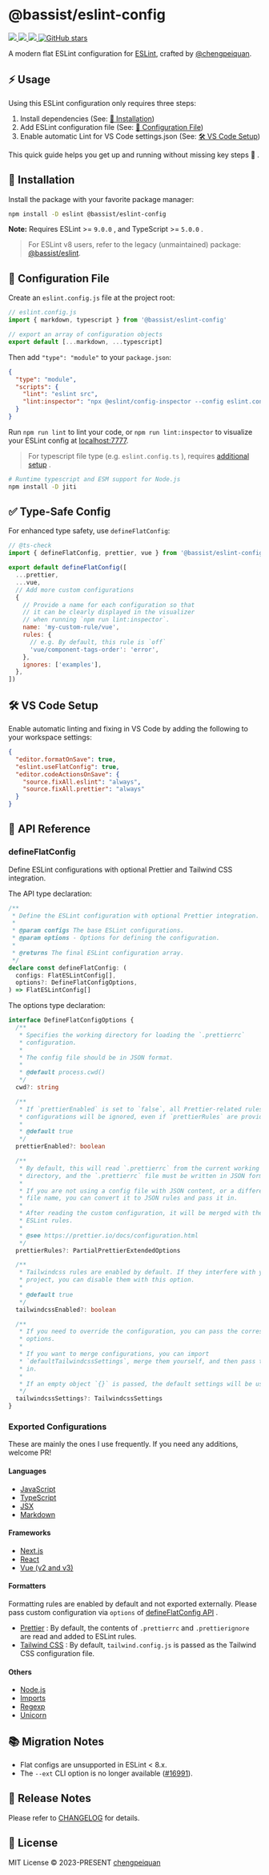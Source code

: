 # @bassist/eslint-config

<p>
  <a href='https://www.npmjs.com/package/@bassist/eslint-config'>
    <img src="https://img.shields.io/npm/v/@bassist/eslint-config?color=f43f5e&label=npm" />
  </a>
  <a href="https://www.npmjs.com/package/@bassist/eslint-config" target="__blank">
    <img src="https://img.shields.io/npm/dy/@bassist/eslint-config?color=f43f5e&label=downloads" />
  </a>
  <a href="https://github.com/chengpeiquan/bassist/tree/main/packages/eslint-config" target="__blank">
    <img src="https://img.shields.io/static/v1?label=&message=docs%20%26%20demos&color=f43f5e" />
  </a>
  <a href="https://github.com/chengpeiquan/bassist" target="__blank">
    <img alt="GitHub stars" src="https://img.shields.io/github/stars/chengpeiquan/bassist?style=social" />
  </a>
</p>

A modern flat ESLint configuration for [ESLint](https://eslint.org/), crafted by [@chengpeiquan](https://github.com/chengpeiquan).

## ⚡ Usage

Using this ESLint configuration only requires three steps:

1. Install dependencies (See: [🚀 Installation](#-installation))
2. Add ESLint configuration file (See: [📂 Configuration File](#-configuration-file))
3. Enable automatic Lint for VS Code settings.json (See: [🛠 VS Code Setup](#-vs-code-setup))

This quick guide helps you get up and running without missing key steps 🚀 .

## 🚀 Installation

Install the package with your favorite package manager:

```bash
npm install -D eslint @bassist/eslint-config
```

**Note:** Requires ESLint >= `9.0.0` , and TypeScript >= `5.0.0` .

> For ESLint v8 users, refer to the legacy (unmaintained) package: [@bassist/eslint](https://www.npmjs.com/package/@bassist/eslint).

## 📂 Configuration File

Create an `eslint.config.js` file at the project root:

```js
// eslint.config.js
import { markdown, typescript } from '@bassist/eslint-config'

// export an array of configuration objects
export default [...markdown, ...typescript]
```

Then add `"type": "module"` to your `package.json`:

```json
{
  "type": "module",
  "scripts": {
    "lint": "eslint src",
    "lint:inspector": "npx @eslint/config-inspector --config eslint.config.ts"
  }
}
```

Run `npm run lint` to lint your code, or `npm run lint:inspector` to visualize your ESLint config at [localhost:7777](http://localhost:7777/).

> For typescript file type (e.g. `eslint.config.ts` ), requires [additional setup](https://eslint.org/docs/latest/use/configure/configuration-files#typescript-configuration-files) .

```bash
# Runtime typescript and ESM support for Node.js
npm install -D jiti
```

## ✅ Type-Safe Config

For enhanced type safety, use `defineFlatConfig`:

```js
// @ts-check
import { defineFlatConfig, prettier, vue } from '@bassist/eslint-config'

export default defineFlatConfig([
  ...prettier,
  ...vue,
  // Add more custom configurations
  {
    // Provide a name for each configuration so that
    // it can be clearly displayed in the visualizer
    // when running `npm run lint:inspector`.
    name: 'my-custom-rule/vue',
    rules: {
      // e.g. By default, this rule is `off`
      'vue/component-tags-order': 'error',
    },
    ignores: ['examples'],
  },
])
```

## 🛠 VS Code Setup

Enable automatic linting and fixing in VS Code by adding the following to your workspace settings:

```json
{
  "editor.formatOnSave": true,
  "eslint.useFlatConfig": true,
  "editor.codeActionsOnSave": {
    "source.fixAll.eslint": "always",
    "source.fixAll.prettier": "always"
  }
}
```

## 📘 API Reference

### defineFlatConfig

Define ESLint configurations with optional Prettier and Tailwind CSS integration.

The API type declaration:

```ts
/**
 * Define the ESLint configuration with optional Prettier integration.
 *
 * @param configs The base ESLint configurations.
 * @param options - Options for defining the configuration.
 *
 * @returns The final ESLint configuration array.
 */
declare const defineFlatConfig: (
  configs: FlatESLintConfig[],
  options?: DefineFlatConfigOptions,
) => FlatESLintConfig[]
```

The options type declaration:

```ts
interface DefineFlatConfigOptions {
  /**
   * Specifies the working directory for loading the `.prettierrc`
   * configuration.
   *
   * The config file should be in JSON format.
   *
   * @default process.cwd()
   */
  cwd?: string

  /**
   * If `prettierEnabled` is set to `false`, all Prettier-related rules and
   * configurations will be ignored, even if `prettierRules` are provided.
   *
   * @default true
   */
  prettierEnabled?: boolean

  /**
   * By default, this will read `.prettierrc` from the current working
   * directory, and the `.prettierrc` file must be written in JSON format.
   *
   * If you are not using a config file with JSON content, or a different config
   * file name, you can convert it to JSON rules and pass it in.
   *
   * After reading the custom configuration, it will be merged with the default
   * ESLint rules.
   *
   * @see https://prettier.io/docs/configuration.html
   */
  prettierRules?: PartialPrettierExtendedOptions

  /**
   * Tailwindcss rules are enabled by default. If they interfere with your
   * project, you can disable them with this option.
   *
   * @default true
   */
  tailwindcssEnabled?: boolean

  /**
   * If you need to override the configuration, you can pass the corresponding
   * options.
   *
   * If you want to merge configurations, you can import
   * `defaultTailwindcssSettings`, merge them yourself, and then pass the result
   * in.
   *
   * If an empty object `{}` is passed, the default settings will be used.
   */
  tailwindcssSettings?: TailwindcssSettings
}
```

### Exported Configurations

These are mainly the ones I use frequently. If you need any additions, welcome PR!

#### Languages

- [JavaScript](https://github.com/chengpeiquan/bassist/blob/main/packages/eslint-config/src/configs/javascript.ts)
- [TypeScript](https://github.com/chengpeiquan/bassist/blob/main/packages/eslint-config/src/configs/typescript.ts)
- [JSX](https://github.com/chengpeiquan/bassist/blob/main/packages/eslint-config/src/configs/jsx.ts)
- [Markdown](https://github.com/chengpeiquan/bassist/blob/main/packages/eslint-config/src/configs/markdown.ts)

#### Frameworks

- [Next.js](https://github.com/chengpeiquan/bassist/blob/main/packages/eslint-config/src/configs/next.ts)
- [React](https://github.com/chengpeiquan/bassist/blob/main/packages/eslint-config/src/configs/react.ts)
- [Vue (v2 and v3)](https://github.com/chengpeiquan/bassist/blob/main/packages/eslint-config/src/configs/vue.ts)

#### Formatters

Formatting rules are enabled by default and not exported externally. Please pass custom configuration via `options` of [defineFlatConfig API](#defineflatconfig) .

- [Prettier](https://github.com/chengpeiquan/bassist/blob/main/packages/eslint-config/src/private-configs/prettier.ts) : By default, the contents of `.prettierrc` and `.prettierignore` are read and added to ESLint rules.
- [Tailwind CSS](https://github.com/chengpeiquan/bassist/blob/main/packages/eslint-config/src/private-configs/tailwindcss.ts) : By default, `tailwind.config.js` is passed as the Tailwind CSS configuration file.

#### Others

- [Node.js](https://github.com/chengpeiquan/bassist/blob/main/packages/eslint-config/src/configs/node.ts)
- [Imports](https://github.com/chengpeiquan/bassist/blob/main/packages/eslint-config/src/configs/imports.ts)
- [Regexp](https://github.com/chengpeiquan/bassist/blob/main/packages/eslint-config/src/configs/regexp.ts)
- [Unicorn](https://github.com/chengpeiquan/bassist/blob/main/packages/eslint-config/src/configs/unicorn.ts)

## 📚 Migration Notes

- Flat configs are unsupported in ESLint < 8.x.
- The `--ext` CLI option is no longer available ([#16991](https://github.com/eslint/eslint/issues/16991)).

## 📝 Release Notes

Please refer to [CHANGELOG](https://github.com/chengpeiquan/bassist/blob/main/packages/eslint-config/CHANGELOG.md) for details.

## 📜 License

MIT License © 2023-PRESENT [chengpeiquan](https://github.com/chengpeiquan)
